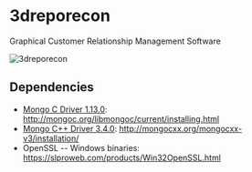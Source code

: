 # 3dreporecon
Graphical Customer Relationship Management Software

![3dreporecon](https://user-images.githubusercontent.com/3008807/28470254-189c5e14-6e31-11e7-9b26-c3c5b9839b85.png)


## Dependencies
- [Mongo C Driver 1.13.0](https://github.com/mongodb/mongo-c-driver/releases/tag/1.13.0): http://mongoc.org/libmongoc/current/installing.html
- [Mongo C++ Driver 3.4.0](https://github.com/mongodb/mongo-cxx-driver/releases): http://mongocxx.org/mongocxx-v3/installation/
- OpenSSL
-- Windows binaries: https://slproweb.com/products/Win32OpenSSL.html
